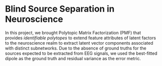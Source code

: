 # Blind Source Separation in Neuroscience 

In this project, we brought Polytopic Matrix Factorization (PMF) that provides $\textit{identifiable polytopes}$ to extend feature attributes of latent factors to the neuroscience realm to extract latent vector components associated with distinct subnetworks. Due to the absence of ground truths for the sources expected to be extracted from EEG signals, we used the best-fitted dipole as the ground truth and residual variance as the error metric.
